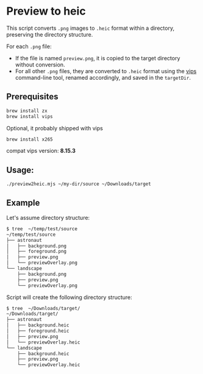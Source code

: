 # Preview to heic

This script converts `.png` images to `.heic` format within a directory, preserving the directory structure.


For each `.png` file:
- If the file is named `preview.png`, it is copied to the target directory without conversion.
- For all other `.png` files, they are converted to `.heic` format using the [vips](https://www.libvips.org/)
  command-line tool, renamed accordingly, and saved in the `targetDir`.

## Prerequisites

```sh
brew install zx
brew install vips
```

Optional, it probably shipped with vips

```sh
brew install x265
```

compat vips version: **8.15.3**

## Usage:

```sh
./preview2heic.mjs ~/my-dir/source ~/Downloads/target
```

## Example

Let's assume directory structure:

```sh
$ tree  ~/temp/test/source
~/temp/test/source
├── astronaut
│   ├── background.png
│   ├── foreground.png
│   ├── preview.png
│   └── previewOverlay.png
└── landscape
    ├── background.png
    ├── preview.png
    └── previewOverlay.png
```

Script will create the following directory structure:

```sh
$ tree  ~/Downloads/target/
~/Downloads/target/
├── astronaut
│   ├── background.heic
│   ├── foreground.heic
│   ├── preview.png
│   └── previewOverlay.heic
└── landscape
    ├── background.heic
    ├── preview.png
    └── previewOverlay.heic
```
